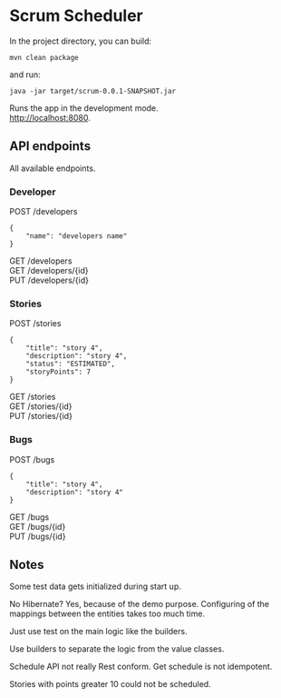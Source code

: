 # Scrum Scheduler

In the project directory, you can build:

`mvn clean package`

and run:

`java -jar target/scrum-0.0.1-SNAPSHOT.jar`

Runs the app in the development mode.<br />
[http://localhost:8080](http://localhost:8080).


## API endpoints

All available endpoints.

### Developer

POST /developers<br />
```
{
	"name": "developers name"
}
```

GET  /developers<br />
GET  /developers/{id}<br />
PUT  /developers/{id}<br />

### Stories

POST /stories<br />
```
{
    "title": "story 4",
    "description": "story 4",
    "status": "ESTIMATED",
    "storyPoints": 7
}
```
GET  /stories<br />
GET  /stories/{id}<br />
PUT  /stories/{id}<br />

### Bugs
POST /bugs<br />
```
{
    "title": "story 4",
    "description": "story 4"
}
```
GET  /bugs<br />
GET  /bugs/{id}<br />
PUT  /bugs/{id}<br />

## Notes

Some test data gets initialized during start up.

No Hibernate? Yes, because of the demo purpose. Configuring of the mappings between the entities takes too much time.

Just use test on the main logic like the builders.

Use builders to separate the logic from the value classes.

Schedule API not really Rest conform. Get schedule is not idempotent.

Stories with points greater 10 could not be scheduled.

